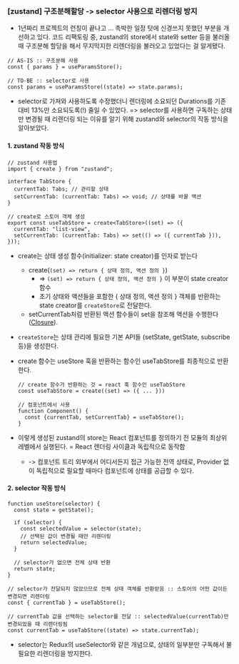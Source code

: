 ### [zustand] 구조분해할당 -> selector 사용으로 리렌더링 방지

- 1년짜리 프로젝트의 런칭이 끝나고 ... 촉박한 일정 탓에 신경쓰지 못했던 부분을 개선하고 있다. 코드 리팩토링 중, zustand의 store에서 state와 setter 등을 불러올 때 구조분해 할당을 해서 무지막지한 리렌더링을 불러오고 있었다는 걸 알게됐다.

```tsx
// AS-IS :: 구조분해 사용
const { params } = useParamsStore();

// TO-BE :: selector로 사용
const params = useParamsStore((state) => state.params);
```

- selector로 가져와 사용하도록 수정했더니 렌더링에 소요되던 Durations를 기존 대비 13%만 소요되도록(!) 줄일 수 있었다.
  => selector를 사용하면 구독하는 상태만 변경될 때 리렌더링 되는 이유를 알기 위해 zustand와 selector의 작동 방식을 알아보았다.

#### 1. zustand 작동 방식

```tsx
// zustand 사용법
import { create } from "zustand";

interface TabStore {
  currentTab: Tabs; // 관리할 상태
  setCurrentTab: (currentTab: Tabs) => void; // 상태를 바꿀 액션
}

// create로 스토어 객체 생성
export const useTabStore = create<TabStore>((set) => ({
  currentTab: "list-view",
  setCurrentTab: (currentTab: Tabs) => set(() => ({ currentTab })),
}));
```

- create는 상태 생성 함수(initializer: state creator)를 인자로 받는다

  - create(`(set) => return { 상태 정의, 액션 정의 }`)
    - => `(set) => return { 상태 정의, 액션 정의 }` 이 부분이 state creator 함수
    - 초기 상태와 액션들을 포함한 { 상태 정의, 액션 정의 } 객체를 반환하는 state creator를 `createStore`로 전달한다.
  - setCurrentTab처럼 반환된 액션 함수들이 set을 참조해 액션을 수행한다 ([Closure](/2507/250704.md#javascript-클로저-closure)).

- `createStore`는 상태 관리에 필요한 기본 API들 (setState, getState, subscribe 등)을 생성한다.

- create 함수는 useStore 훅을 반환하는 함수인 useTabStore를 최종적으로 반환한다.

  ```tsx
  // create 함수가 반환하는 것 = react 훅 함수인 useTabStore
  const useTabStore = create((set) => ({ ... }))

  // 컴포넌트에서 사용
  function Component() {
    const {currentTab, setCurrentTab} = useTabStore();
  }
  ```

- 이렇게 생성된 zustand의 store는 React 컴포넌트를 정의하기 전 모듈의 최상위 레벨에서 실행된다. = React 렌더링 사이클과 독립적으로 동작함
  - -> 컴포넌트 트리 외부에서 어디서든지 접근 가능한 전역 상태로, Provider 없이 독립적으로 필요할 때마다 컴포넌트에 상태를 공급할 수 있다.

#### 2. selector 작동 방식

```tsx
function useStore(selector) {
  const state = getState();

  if (selector) {
    const selectedValue = selector(state);
    // 선택된 값이 변경될 때만 리렌더링
    return selectedValue;
  }

  // selector가 없으면 전체 상태 반환
  return state;
}
```

```tsx
// selector가 전달되지 않았으므로 전체 상태 객체를 반환받음 :: 스토어의 어떤 값이든 변경되면 리렌더링
const { currentTab } = useTabStore();

// currentTab 값을 선택하는 selector를 전달 :: selectedValue(currentTab)만 변경되었을 때 리렌더링됨
const currentTab = useTabStore((state) => state.currentTab);
```

- selector는 Redux의 useSelector와 같은 개념으로, 상태의 일부분만 구독해서 불필요한 리렌더링을 방지한다.
